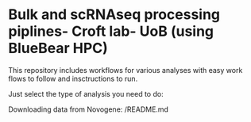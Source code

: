 # Bulk and scRNAseq processing piplines- Croft lab- UoB (using BlueBear HPC)

This repository includes workflows for various analyses with easy work flows to follow and insctructions to run.

Just select the type of analysis you need to do:

Downloading data from Novogene:
/README.md
